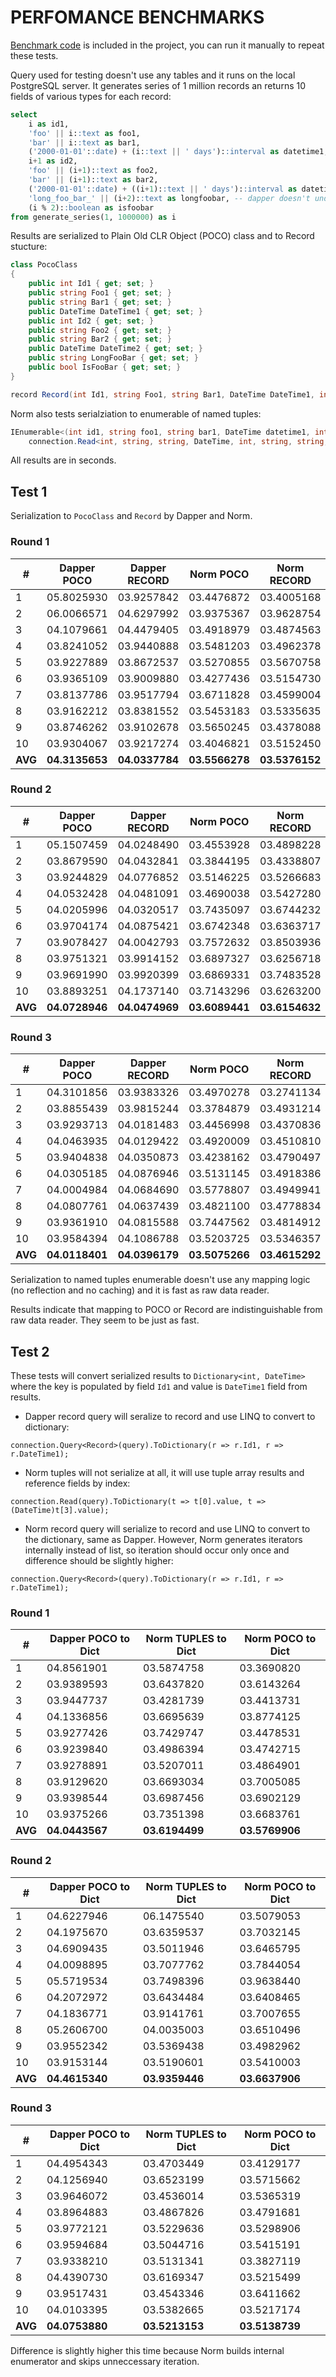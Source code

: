 # PERFOMANCE BENCHMARKS

[Benchmark code](https://github.com/vb-consulting/Norm.net/tree/master/BenchmarksConsole) is included in the project, you can run it manually to repeat these tests.

Query used for testing doesn't use any tables and it runs on the local PostgreSQL server. 
It generates series of 1 million records an returns 10 fields of various types for each record:

```sql
select 
    i as id1, 
    'foo' || i::text as foo1, 
    'bar' || i::text as bar1, 
    ('2000-01-01'::date) + (i::text || ' days')::interval as datetime1, 
    i+1 as id2, 
    'foo' || (i+1)::text as foo2, 
    'bar' || (i+1)::text as bar2, 
    ('2000-01-01'::date) + ((i+1)::text || ' days')::interval as datetime2,
    'long_foo_bar_' || (i+2)::text as longfoobar, -- dapper doesn't understands the snake case
    (i % 2)::boolean as isfoobar
from generate_series(1, 1000000) as i
```

Results are serialized to Plain Old CLR Object (POCO) class and to Record stucture:

```csharp
class PocoClass
{
    public int Id1 { get; set; }
    public string Foo1 { get; set; }
    public string Bar1 { get; set; }
    public DateTime DateTime1 { get; set; }
    public int Id2 { get; set; }
    public string Foo2 { get; set; }
    public string Bar2 { get; set; }
    public DateTime DateTime2 { get; set; }
    public string LongFooBar { get; set; }
    public bool IsFooBar { get; set; }
}

record Record(int Id1, string Foo1, string Bar1, DateTime DateTime1, int Id2, string Foo2, string Bar2, DateTime DateTime2, string LongFooBar, bool IsFooBar);
```

Norm also tests serialziation to enumerable of named tuples:

```csharp
IEnumerable<(int id1, string foo1, string bar1, DateTime datetime1, int id2, string foo2, string bar2, DateTime datetime2, string longFooBar, bool isFooBar)> normTuples = 
    connection.Read<int, string, string, DateTime, int, string, string, DateTime, string, bool>(query).ToList();
```

All results are in seconds.

## Test 1

Serialization to `PocoClass` and `Record` by Dapper and Norm.

### Round 1 

|#|Dapper POCO|Dapper RECORD|Norm POCO|Norm RECORD|Norm TUPLES|Raw DataReader|
|-|-----------|-------------|---------|-----------|-----------|--------------|
|1|05.8025930|03.9257842|03.4476872|03.4005168|03.4962855|03.4492357|
|2|06.0066571|04.6297992|03.9375367|03.9628754|03.9636546|03.4815188|
|3|04.1079661|04.4479405|03.4918979|03.4874563|03.4739197|03.4373477|
|4|03.8241052|03.9440888|03.5481203|03.4962378|03.5970963|03.4345607|
|5|03.9227889|03.8672537|03.5270855|03.5670758|03.4530075|03.4396712|
|6|03.9365109|03.9009880|03.4277436|03.5154730|03.4948439|03.4314255|
|7|03.8137786|03.9517794|03.6711828|03.4599004|03.5232537|03.4174293|
|8|03.9162212|03.8381552|03.5453183|03.5335635|03.4950666|03.4791826|
|9|03.8746262|03.9102678|03.5650245|03.4378088|03.4469888|03.4470586|
|10|03.9304067|03.9217274|03.4046821|03.5152450|03.4661721|03.5199039|
|**AVG**|**04.3135653**|**04.0337784**|**03.5566278**|**03.5376152**|**03.5410288**|**03.4537334**|


### Round 2

|#|Dapper POCO|Dapper RECORD|Norm POCO|Norm RECORD|Norm TUPLES|Raw DataReader|
|-|-----------|-------------|---------|-----------|-----------|--------------|
|1|05.1507459|04.0248490|03.4553928|03.4898228|03.4454819|03.6652173|
|2|03.8679590|04.0432841|03.3844195|03.4338807|03.3805373|03.4049319|
|3|03.9244829|04.0776852|03.5146225|03.5266683|03.9178342|03.5860509|
|4|04.0532428|04.0481091|03.4690038|03.5427280|03.4087373|03.4170472|
|5|04.0205996|04.0320517|03.7435097|03.6744232|03.5223342|03.6735942|
|6|03.9704174|04.0875421|03.6742348|03.6363717|03.4841327|03.4487219|
|7|03.9078427|04.0042793|03.7572632|03.8503936|03.4338911|03.5015400|
|8|03.9751321|03.9914152|03.6897327|03.6256718|03.6632366|03.7008167|
|9|03.9691990|03.9920399|03.6869331|03.7483528|03.5136311|03.5418013|
|10|03.8893251|04.1737140|03.7143296|03.6263200|03.6535762|03.5511610|
|**AVG**|**04.0728946**|**04.0474969**|**03.6089441**|**03.6154632**|**03.5423392**|**03.5490882**|

### Round 3

|#|Dapper POCO|Dapper RECORD|Norm POCO|Norm RECORD|Norm TUPLES|Raw DataReader|
|-|-----------|-------------|---------|-----------|-----------|--------------|
|1|04.3101856|03.9383326|03.4970278|03.2741134|03.3867993|03.3934763|
|2|03.8855439|03.9815244|03.3784879|03.4931214|03.4527211|03.3811276|
|3|03.9293713|04.0181483|03.4456998|03.4370836|03.3915271|03.5341020|
|4|04.0463935|04.0129422|03.4920009|03.4510810|03.5107734|03.4544545|
|5|03.9404838|04.0350873|03.4238162|03.4790497|03.6978646|03.6568042|
|6|04.0305185|04.0876946|03.5131145|03.4918386|03.5281288|03.5323353|
|7|04.0004984|04.0684690|03.5778807|03.4949941|03.5268483|03.5704475|
|8|04.0807761|04.0637439|03.4821100|03.4778834|03.4859002|03.5175608|
|9|03.9361910|04.0815588|03.7447562|03.4814912|03.5394205|03.4657830|
|10|03.9584394|04.1086788|03.5203725|03.5346357|03.4802855|03.5114095|
|**AVG**|**04.0118401**|**04.0396179**|**03.5075266**|**03.4615292**|**03.5000268**|**03.5017500**|


Serialization to named tuples enumerable doesn't use any mapping logic (no reflection and no caching) and
it is fast as raw data reader.

Results indicate that mapping to POCO or Record are indistinguishable from raw data reader. They seem to be just as fast.

## Test 2

These tests will convert serialized results to `Dictionary<int, DateTime>`
where the key is populated by field `Id1` and value is `DateTime1` field from results.

- Dapper record query will seralize to record and use LINQ to convert to dictionary:

```cshap
connection.Query<Record>(query).ToDictionary(r => r.Id1, r => r.DateTime1);
```

- Norm tuples will not serialize at all, it will use tuple array results and reference fields by index:

```cshap
connection.Read(query).ToDictionary(t => t[0].value, t => (DateTime)t[3].value);
```

- Norm record query will serialize to record and use LINQ to convert to the dictionary, same as Dapper. 
However, Norm generates iterators internally instead of list, so iteration should occur only once and difference should be slightly higher:

```cshap
connection.Query<Record>(query).ToDictionary(r => r.Id1, r => r.DateTime1);
```

### Round 1 

|#|Dapper POCO to Dict|Norm TUPLES to Dict|Norm POCO to Dict|
|-|-------------------|-------------------|-----------------|
|1|04.8561901|03.5874758|03.3690820|
|2|03.9389593|03.6437820|03.6143264|
|3|03.9447737|03.4281739|03.4413731|
|4|04.1336856|03.6695639|03.8774125|
|5|03.9277426|03.7429747|03.4478531|
|6|03.9239840|03.4986394|03.4742715|
|7|03.9278891|03.5207011|03.4864901|
|8|03.9129620|03.6693034|03.7005085|
|9|03.9398544|03.6987456|03.6902129|
|10|03.9375266|03.7351398|03.6683761|
|**AVG**|**04.0443567**|**03.6194499**|**03.5769906**|

### Round 2

|#|Dapper POCO to Dict|Norm TUPLES to Dict|Norm POCO to Dict|
|-|-------------------|-------------------|-----------------|
|1|04.6227946|06.1475540|03.5079053|
|2|04.1975670|03.6359537|03.7032145|
|3|04.6909435|03.5011946|03.6465795|
|4|04.0098895|03.7077762|03.7844054|
|5|05.5719534|03.7498396|03.9638440|
|6|04.2072972|03.6434484|03.6408465|
|7|04.1836771|03.9141761|03.7007655|
|8|05.2606700|04.0035003|03.6510496|
|9|03.9552342|03.5369438|03.4982962|
|10|03.9153144|03.5190601|03.5410003|
|**AVG**|**04.4615340**|**03.9359446**|**03.6637906**|

### Round 3

|#|Dapper POCO to Dict|Norm TUPLES to Dict|Norm POCO to Dict|
|-|-------------------|-------------------|-----------------|
|1|04.4954343|03.4703449|03.4129177|
|2|04.1256940|03.6523199|03.5715662|
|3|03.9646072|03.4536014|03.5365319|
|4|03.8964883|03.4867826|03.4791681|
|5|03.9772121|03.5229636|03.5298906|
|6|03.9594684|03.5044716|03.5415191|
|7|03.9338210|03.5131341|03.3827119|
|8|04.4390730|03.6169347|03.5215499|
|9|03.9517431|03.4543346|03.6411662|
|10|04.0103395|03.5382665|03.5217174|
|**AVG**|**04.0753880**|**03.5213153**|**03.5138739**|


Difference is slightly higher this time because Norm builds internal enumerator and skips unneccessary iteration.
